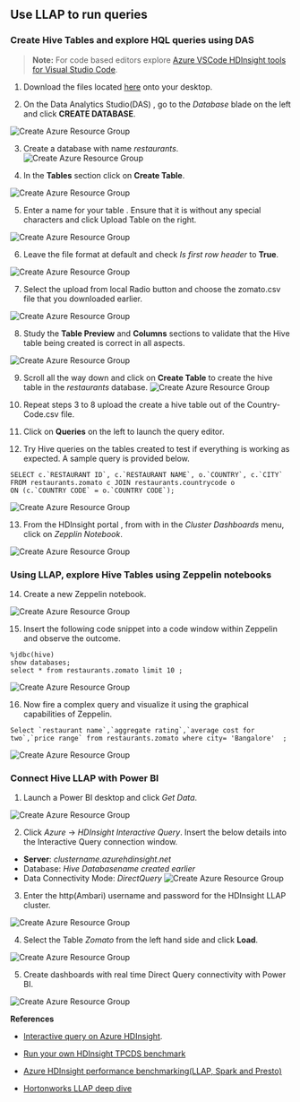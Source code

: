 ##  Use LLAP to run queries 

### Create Hive Tables and explore HQL queries using DAS

>**Note:**
>For code based editors explore [Azure VSCode HDInsight tools for Visual Studio Code](https://docs.microsoft.com/en-us/azure/hdinsight/hdinsight-for-vscode).

1. Download the files located [here](https://github.com/arnabganguly/llap-hdinsight/tree/master/dataset) onto your desktop. 

2. On the Data Analytics Studio(DAS) , go to the *Database* blade on the left and click **CREATE DATABASE**.

![Create Azure Resource Group](https://github.com/arnabganguly/llap-hdinsight/blob/master/images/Picture43.png)

3. Create a database with name *restaurants*.
![Create Azure Resource Group](https://github.com/arnabganguly/llap-hdinsight/blob/master/images/Picture45.png)
  
  
4. In the **Tables** section click on **Create Table**. 

![Create Azure Resource Group](https://github.com/arnabganguly/llap-hdinsight/blob/master/images/Picture44.png)
  
  
5. Enter a name for your table . Ensure that it is without any special characters and click Upload Table on the right. 

![Create Azure Resource Group](https://github.com/arnabganguly/llap-hdinsight/blob/master/images/Picture46.png)
  
6. Leave the file format at default and check *Is first row header* to **True**.

![Create Azure Resource Group](https://github.com/arnabganguly/llap-hdinsight/blob/master/images/Picture47.png)
 
7. Select the upload from local Radio button and choose the zomato.csv file that you downloaded earlier. 

![Create Azure Resource Group](https://github.com/arnabganguly/llap-hdinsight/blob/master/images/Picture48.png)
 
8. Study the **Table Preview** and **Columns** sections to validate that the Hive table being created is correct in all aspects. 

![Create Azure Resource Group](https://github.com/arnabganguly/llap-hdinsight/blob/master/images/Picture49.png)
 
9. Scroll all the way down and click on **Create Table** to create the hive table in the *restaurants* database. 
![Create Azure Resource Group](https://github.com/arnabganguly/llap-hdinsight/blob/master/images/Picture50.png) 
 
11. Repeat steps 3 to 8 upload the create a hive table out of the Country-Code.csv file. 
 
12. Click on **Queries** on the left to launch the  query editor.
 
13. Try Hive queries on the tables created to test if everything is working as expected. A sample query is provided below. 

```
SELECT c.`RESTAURANT ID`, c.`RESTAURANT NAME`, o.`COUNTRY`, c.`CITY`
FROM restaurants.zomato c JOIN restaurants.countrycode o
ON (c.`COUNTRY CODE` = o.`COUNTRY CODE`);
```
![Create Azure Resource Group](https://github.com/arnabganguly/llap-hdinsight/blob/master/images/Picture51.png)
 
13. From the HDInsight portal , from with in the *Cluster Dashboards* menu, click on *Zepplin Notebook*. 

![Create Azure Resource Group](https://github.com/arnabganguly/llap-hdinsight/blob/master/images/Picture22.png)
  

### Using LLAP, explore Hive  Tables using Zeppelin notebooks
 
14. Create a new Zeppelin notebook.  

![Create Azure Resource Group](https://github.com/arnabganguly/llap-hdinsight/blob/master/images/Picture23.png)
  
 15. Insert the following code snippet into a code window within Zeppelin and observe the outcome. 
```
%jdbc(hive)
show databases;
select * from restaurants.zomato limit 10 ;
```
![Create Azure Resource Group](https://github.com/arnabganguly/llap-hdinsight/blob/master/images/Picture24.png)
  
 16. Now fire a complex query and visualize it using the graphical capabilities of Zeppelin.

```
Select `restaurant name`,`aggregate rating`,`average cost for two`,`price range` from restaurants.zomato where city= 'Bangalore'  ;
```
![Create Azure Resource Group](https://github.com/arnabganguly/llap-hdinsight/blob/master/images/Picture25.png)
  
 ###  Connect Hive LLAP with Power BI
 1. Launch a Power BI desktop and click *Get Data*.
  
![Create Azure Resource Group](https://github.com/arnabganguly/llap-hdinsight/blob/master/images/Picture26.png) 
  
 2. Click *Azure* -> *HDInsight Interactive Query*. Insert the below details into the Interactive Query connection window.
 - **Server**: *clustername.azurehdinsight.net*
 -  Database: *Hive Databasename created earlier*  
 - Data Connectivity Mode: *DirectQuery*
  ![Create Azure Resource Group](https://github.com/arnabganguly/llap-hdinsight/blob/master/images/Picture28.png)
  
 3.  Enter the http(Ambari) username and password for the HDInsight LLAP cluster.

![Create Azure Resource Group](https://github.com/arnabganguly/llap-hdinsight/blob/master/images/Picture29.png)
  
  4. Select the Table *Zomato* from the left hand side and click **Load**. 

![Create Azure Resource Group](https://github.com/arnabganguly/llap-hdinsight/blob/master/images/Picture30.png)
  
  5. Create dashboards with real time Direct Query   connectivity with Power BI. 

![Create Azure Resource Group](https://github.com/arnabganguly/llap-hdinsight/blob/master/images/Picture31.png)


**References**

 - [Interactive query on Azure
   HDInsight](https://docs.microsoft.com/en-us/azure/hdinsight/interactive-query/apache-interactive-query-get-started).
   
 - [Run your own HDInsight TPCDS benchmark](https://github.com/arnabganguly/tpcds-hdinsight)
 - [Azure HDInsight performance benchmarking(LLAP, Spark and Presto)](https://azure.microsoft.com/en-us/blog/hdinsight-interactive-query-performance-benchmarks-and-integration-with-power-bi-direct-query/)
 - [Hortonworks LLAP deep dive](https://community.hortonworks.com/articles/215868/hive-llap-deep-dive.html) 

<!--stackedit_data:
eyJoaXN0b3J5IjpbLTE4NjA2ODk1ODcsLTE1Nzk3NzI5MzksLT
EwMzM1MDAxNTAsLTE1ODM3ODA5OTQsMTYwMjYyOTkyNSwxNzI1
ODUxMjYzXX0=
-->